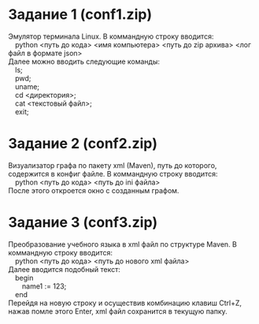 # Задание 1 (conf1.zip)
Эмулятор терминала Linux. В коммандную строку вводится:<br/>
&emsp;python <путь до кода> <имя компьютера> <путь до zip архива> <лог файл в формате json><br/>
Далее можно вводить следующие команды:<br/>
&emsp;ls;<br/>
&emsp;pwd;<br/>
&emsp;uname;<br/>
&emsp;cd <директория>;<br/>
&emsp;cat <текстовый файл>;<br/>
&emsp;exit;<br/>
# Задание 2 (conf2.zip)
Визуализатор графа по пакету xml (Maven), путь до которого, содержится в конфиг файле. В коммандную строку вводится:<br/>
&emsp;python <путь до кода> <путь до ini файла><br/>
После этого откроется окно с созданным графом.
# Задание 3 (conf3.zip)
Преобразование учебного языка в xml файл по структуре Maven. В коммандную строку вводится:<br/>
&emsp;python <путь до кода> <путь до нового xml файла><br/>
Далее вводится подобный текст:<br/>
&emsp;begin<br/>
&emsp;&emsp;name1 := 123;<br/>
&emsp;end<br/>
Перейдя на новую строку и осуществив комбинацию клавиш Ctrl+Z, нажав помле этого Enter, xml файл сохранится в текущую папку.

